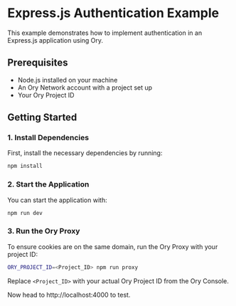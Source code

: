 # Express.js Authentication Example

This example demonstrates how to implement authentication in an Express.js application using Ory.

## Prerequisites

- Node.js installed on your machine
- An Ory Network account with a project set up
- Your Ory Project ID

## Getting Started

### 1. Install Dependencies

First, install the necessary dependencies by running:

```bash
npm install
```

### 2. Start the Application

You can start the application with:

```bash
npm run dev
```

### 3. Run the Ory Proxy

To ensure cookies are on the same domain, run the Ory Proxy with your project ID:

```bash
ORY_PROJECT_ID=<Project_ID> npm run proxy
```

Replace `<Project_ID>` with your actual Ory Project ID from the Ory Console.

Now head to http://localhost:4000 to test.
